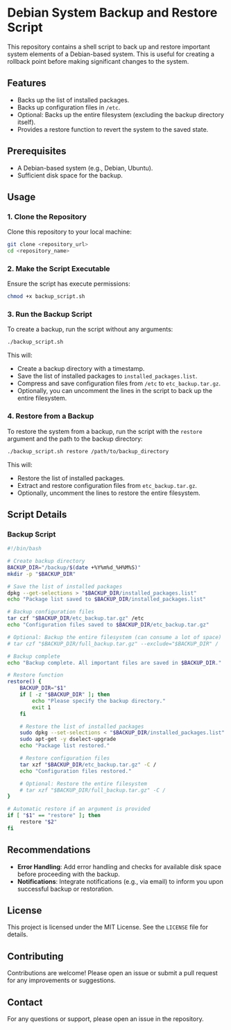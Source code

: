 
# Debian System Backup and Restore Script

This repository contains a shell script to back up and restore important system elements of a Debian-based system. This is useful for creating a rollback point before making significant changes to the system.

## Features
- Backs up the list of installed packages.
- Backs up configuration files in `/etc`.
- Optional: Backs up the entire filesystem (excluding the backup directory itself).
- Provides a restore function to revert the system to the saved state.

## Prerequisites
- A Debian-based system (e.g., Debian, Ubuntu).
- Sufficient disk space for the backup.

## Usage

### 1. Clone the Repository
Clone this repository to your local machine:
```sh
git clone <repository_url>
cd <repository_name>
```

### 2. Make the Script Executable
Ensure the script has execute permissions:
```sh
chmod +x backup_script.sh
```

### 3. Run the Backup Script
To create a backup, run the script without any arguments:
```sh
./backup_script.sh
```
This will:
- Create a backup directory with a timestamp.
- Save the list of installed packages to `installed_packages.list`.
- Compress and save configuration files from `/etc` to `etc_backup.tar.gz`.
- Optionally, you can uncomment the lines in the script to back up the entire filesystem.

### 4. Restore from a Backup
To restore the system from a backup, run the script with the `restore` argument and the path to the backup directory:
```sh
./backup_script.sh restore /path/to/backup_directory
```
This will:
- Restore the list of installed packages.
- Extract and restore configuration files from `etc_backup.tar.gz`.
- Optionally, uncomment the lines to restore the entire filesystem.

## Script Details

### Backup Script
```bash
#!/bin/bash

# Create backup directory
BACKUP_DIR="/backup/$(date +%Y%m%d_%H%M%S)"
mkdir -p "$BACKUP_DIR"

# Save the list of installed packages
dpkg --get-selections > "$BACKUP_DIR/installed_packages.list"
echo "Package list saved to $BACKUP_DIR/installed_packages.list"

# Backup configuration files
tar czf "$BACKUP_DIR/etc_backup.tar.gz" /etc
echo "Configuration files saved to $BACKUP_DIR/etc_backup.tar.gz"

# Optional: Backup the entire filesystem (can consume a lot of space)
# tar czf "$BACKUP_DIR/full_backup.tar.gz" --exclude="$BACKUP_DIR" /

# Backup complete
echo "Backup complete. All important files are saved in $BACKUP_DIR."

# Restore function
restore() {
    BACKUP_DIR="$1"
    if [ -z "$BACKUP_DIR" ]; then
        echo "Please specify the backup directory."
        exit 1
    fi

    # Restore the list of installed packages
    sudo dpkg --set-selections < "$BACKUP_DIR/installed_packages.list"
    sudo apt-get -y dselect-upgrade
    echo "Package list restored."

    # Restore configuration files
    tar xzf "$BACKUP_DIR/etc_backup.tar.gz" -C /
    echo "Configuration files restored."

    # Optional: Restore the entire filesystem
    # tar xzf "$BACKUP_DIR/full_backup.tar.gz" -C /
}

# Automatic restore if an argument is provided
if [ "$1" == "restore" ]; then
    restore "$2"
fi
```

## Recommendations
- **Error Handling**: Add error handling and checks for available disk space before proceeding with the backup.
- **Notifications**: Integrate notifications (e.g., via email) to inform you upon successful backup or restoration.

## License
This project is licensed under the MIT License. See the `LICENSE` file for details.

## Contributing
Contributions are welcome! Please open an issue or submit a pull request for any improvements or suggestions.

## Contact
For any questions or support, please open an issue in the repository.
